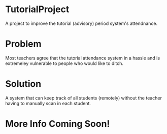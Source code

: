 # TutorialProject
A project to improve the tutorial (advisory) period system's attendnance.

# Problem
Most teachers agree that the tutorial attendance system in a hassle and is extremeley vulnerable to people who would like to ditch.

# Solution
A system that can keep track of all students (remotely) without the teacher having to manually scan in each student.

# More Info Coming Soon!
